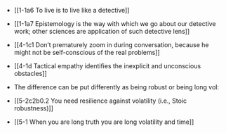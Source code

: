 - [[1-1a6 To live is to live like a detective]]
- [[1-1a7 Epistemology is the way with which we go about our detective work; other sciences are application of such detective lens]]

- [[4-1c1 Don’t prematurely zoom in during conversation, because he might not be self-conscious of the real problems]]
- [[4-1d Tactical empathy identifies the inexplicit and unconscious obstacles]]

- The difference can be put differently as being robust or being long vol:
- [[5-2c2b0.2 You need resilience against volatility (i.e., Stoic robustness)]]
- [[5-1 When you are long truth you are long volatility and time]]
